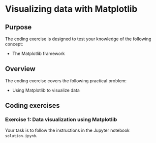 # Visualizing data with Matplotlib

## Purpose

The coding exercise is designed to test your knowledge of the following concept:

* The Matplotlib framework

## Overview

The coding exercise covers the following practical problem:

* Using Matplotlib to visualize data

## Coding exercises

### Exercise 1: Data visualization using Matplotlib

Your task is to follow the instructions in the Jupyter notebook `solution.ipynb`.